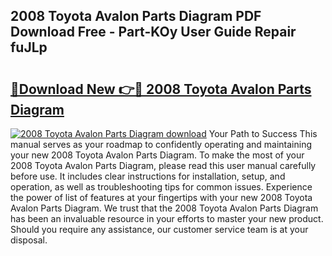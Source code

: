 ## 2008 Toyota Avalon Parts Diagram PDF Download Free - Part-KOy User Guide Repair fuJLp

# <h2><a href="http://dftsz4.blite.top/?on=2008+Toyota+Avalon+Parts+Diagram">🔗Download New 👉🔴 2008 Toyota Avalon Parts Diagram</a></h2>

[![2008 Toyota Avalon Parts Diagram download](https://i.imgur.com/lujVjoI.png)](http://dftsz4.blite.top/?on=2008+Toyota+Avalon+Parts+Diagram)
Your Path to Success This manual serves as your roadmap to confidently operating and maintaining your new 2008 Toyota Avalon Parts Diagram. To make the most of your 2008 Toyota Avalon Parts Diagram, please read this user manual carefully before use. It includes clear instructions for installation, setup, and operation, as well as troubleshooting tips for common issues. Experience the power of list of features at your fingertips with your new 2008 Toyota Avalon Parts Diagram. We trust that the 2008 Toyota Avalon Parts Diagram has been an invaluable resource in your efforts to master your new product. Should you require any assistance, our customer service team is at your disposal.
